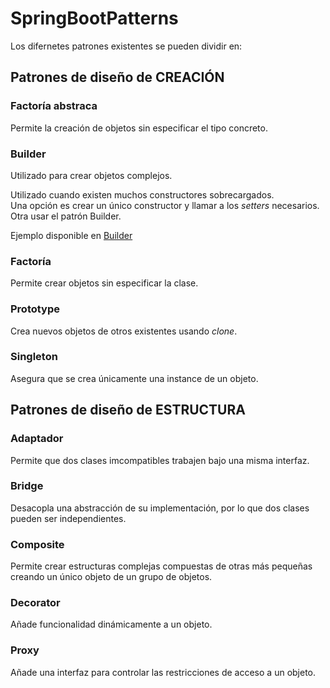 # SpringBootPatterns

Los difernetes patrones existentes se pueden dividir en:

## Patrones de diseño de CREACIÓN

### **Factoría abstraca**

Permite la creación de objetos sin especificar el tipo concreto.

### **Builder**

Utilizado para crear objetos complejos.  

Utilizado cuando existen muchos constructores sobrecargados.  
Una opción es crear un único constructor y llamar a los _setters_ necesarios. Otra usar el patrón Builder.

Ejemplo disponible en [Builder](./main/demo/src/java/com/patterns/demo/builder)

### **Factoría**

Permite crear objetos sin especificar la clase.

### **Prototype**

Crea nuevos objetos de otros existentes usando _clone_.

### **Singleton**

Asegura que se crea únicamente una instance de un objeto.

## Patrones de diseño de ESTRUCTURA

### **Adaptador**

Permite que dos clases imcompatibles trabajen bajo una misma interfaz.

### **Bridge**

Desacopla una abstracción de su implementación, por lo que dos clases pueden ser independientes.

### **Composite**

Permite crear estructuras complejas compuestas de otras más pequeñas creando un único objeto de un grupo de objetos.

### **Decorator**

Añade funcionalidad dinámicamente a un objeto.

### **Proxy**

Añade una interfaz para controlar las restricciones de acceso a un objeto.
